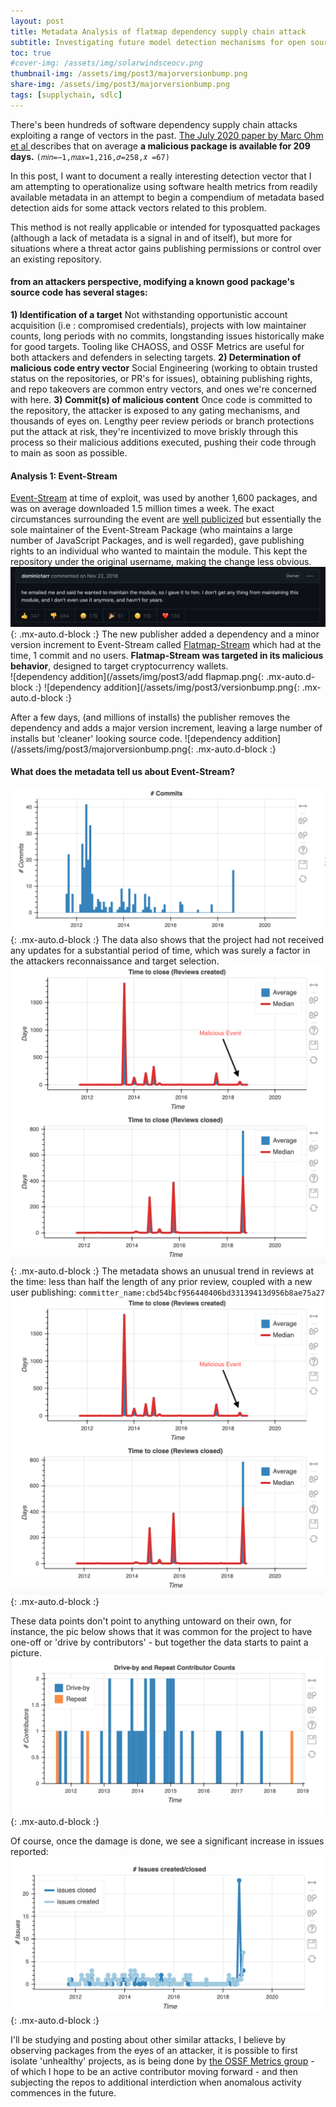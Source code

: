 ```yaml
---
layout: post
title: Metadata Analysis of flatmap dependency supply chain attack
subtitle: Investigating future model detection mechanisms for open source project repositories
toc: true
#cover-img: /assets/img/solarwindsceocv.png
thumbnail-img: /assets/img/post3/majorversionbump.png
share-img: /assets/img/post3/majorversionbump.png
tags: [supplychain, sdlc]
---
```


There's been hundreds of software dependency supply chain attacks exploiting a range of vectors in the past. [The July  2020 paper by Marc Ohm et al ](https://link.springer.com/chapter/10.1007%2F978-3-030-52683-2_2) describes that on average **a malicious package is available for 209 days.** `(𝑚𝑖𝑛=−1,𝑚𝑎𝑥=1,216,𝜎=258,𝑥̃ =67)`

 In this post, I want to document a really interesting detection vector that I am attempting to operationalize using software health metrics from readily available metadata in an attempt to begin a compendium of metadata based detection aids for some attack vectors related to this problem.

This method is not really applicable or intended for typosquatted packages (although a lack of metadata is a signal in and of itself), but more for situations where a threat actor gains publishing permissions or control over an existing repository.

 #### from an attackers perspective, modifying a known good package's source code has several stages:

**1) Identification of a target**
Not withstanding opportunistic account acquisition (i.e : compromised credentials), projects with low maintainer counts, long periods with no commits, longstanding issues historically make for good targets.
Tooling like CHAOSS, and OSSF Metrics are useful for both attackers and defenders in selecting targets.
**2) Determination of malicious code entry vector**
Social Engineering (working to obtain trusted status on the repositories, or PR's for issues), obtaining publishing rights, and repo takeovers are common entry vectors, and ones we're concerned with here.
**3) Commit(s) of malicious content**
Once code is committed to the repository, the attacker is exposed to any gating mechanisms, and thousands of eyes on. Lengthy peer review periods or branch protections put the attack at risk, they're incentivized to move briskly through this process so their malicious additions executed, pushing their code through to main as soon as possible.


#### Analysis 1: Event-Stream

[Event-Stream](https://github.com/dominictarr/event-stream) at time of exploit, was used by another 1,600 packages, and was on average downloaded 1.5 million times a week.
The exact circumstances surrounding the event are [well publicized](https://www.zdnet.com/article/hacker-backdoors-popular-javascript-library-to-steal-bitcoin-funds/) but essentially the sole maintainer of the Event-Stream Package (who maintains a large number of JavaScript Packages, and is well regarded), gave publishing rights to an individual who wanted to maintain the module. This kept the repository under the original username, making the change less obvious.
![pic of publishing rights discussion](/assets/img/post3/publishing_rights.png){: .mx-auto.d-block :}
The new publisher added a dependency and a minor version increment to Event-Stream called [Flatmap-Stream](https://github.com/hugeglass/flatmap-stream) which had at the time, 1 commit and no users.  **Flatmap-Stream was targeted in its malicious behavior**, designed to target cryptocurrency wallets.  
![dependency addition](/assets/img/post3/add flapmap.png{: .mx-auto.d-block :}
![dependency addition](/assets/img/post3/versionbump.png{: .mx-auto.d-block :}

After a few days, (and millions of installs) the publisher removes the dependency and adds a major version increment, leaving a large number of installs but 'cleaner' looking source code.
![dependency addition](/assets/img/post3/majorversionbump.png{: .mx-auto.d-block :}

#### What does the metadata tell us about Event-Stream?
![pic of project commit history dwindling](/assets/img/post3/commits.png){: .mx-auto.d-block :}
The data also shows that the project had not received any updates for a substantial period of time, which was surely a factor in the attackers reconnaissance and target selection.
![pic malicious code commits and reviews](/assets/img/post3/eventstream_reviews.tiff){: .mx-auto.d-block :}
The metadata shows an unusual trend in reviews at the time: less than half the length of any prior review, coupled with a new user publishing: `committer_name:cbd54bcf956440406bd33139413d956b8ae75a27 `
![pic malicious code commits and reviews](/assets/img/post3/eventstream_reviews.tiff){: .mx-auto.d-block :}

These data points don't point to anything untoward on their own, for instance, the pic below shows that it was common for the project to have one-off or 'drive by contributors' - but together the data starts to paint a picture.
![drive by reviews](/assets/img/post3/driveby.png){: .mx-auto.d-block :}

Of course, once the damage is done, we see a significant increase in issues reported:
![drive by reviews](/assets/img/post3/issuespike.png){: .mx-auto.d-block :}

I'll be studying and posting about other similar attacks, I believe by observing packages from the eyes of an attacker, it is possible to first isolate 'unhealthy' projects, as is being done by [the OSSF Metrics group](https://github.com/ossf/Project-Security-Metrics) - of which I hope to be an active contributor moving forward - and then subjecting the repos to additional interdiction when anomalous activity commences in the future.
